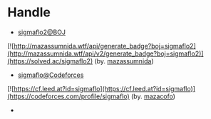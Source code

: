 # Handle

- [sigmaflo2@BOJ](https://www.acmicpc.net/user/sigmaflo2)

[![http://mazassumnida.wtf/api/generate_badge?boj=sigmaflo2](http://mazassumnida.wtf/api/v2/generate_badge?boj=sigmaflo2)](https://solved.ac/sigmaflo2) (by. [mazassumnida](https://github.com/mazassumnida/mazassumnida))

- [sigmaflo@Codeforces](http://codeforces.com/profile/sigmaflo)

[![https://cf.leed.at?id=sigmaflo](https://cf.leed.at?id=sigmaflo)](https://codeforces.com/profile/sigmaflo) (by. [mazacofo](https://github.com/mazassumnida/mazacofo))


-
